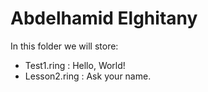 Abdelhamid Elghitany
====================

In this folder we will store:

 - Test1.ring : Hello, World!
 - Lesson2.ring : Ask your name.
